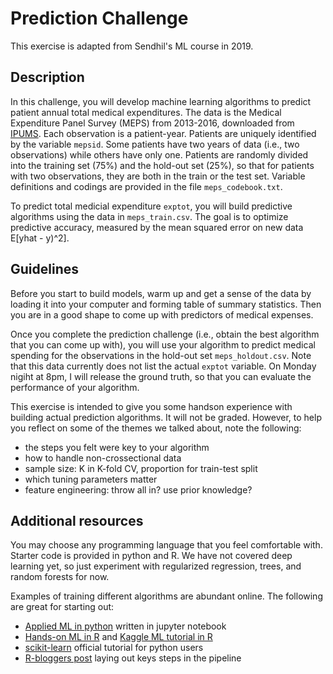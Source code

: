 # Prediction Challenge
This exercise is adapted from Sendhil's ML course in 2019.

## Description
In this challenge, you will develop machine learning algorithms to predict patient annual total medical expenditures. The data is the Medical Expenditure Panel Survey (MEPS) from 2013-2016, downloaded from [IPUMS](https://meps.ipums.org/meps/about_IPUMS_MEPS.shtml). Each observation is a patient-year. Patients are uniquely identified by the variable `mepsid`. Some patients have two years of data (i.e., two observations) while others have only one. Patients are randomly divided into the training set (75%) and the hold-out set (25%), so that for patients with two observations, they are both in the train or the test set. Variable definitions and codings are provided in the file `meps_codebook.txt`. 

To predict total medicial expenditure `exptot`, you will build predictive algorithms using the data in `meps_train.csv`. The goal is to optimize predictive accuracy, measured by the mean squared error on new data E[yhat - y)^2].


## Guidelines
Before you start to build models, warm up and get a sense of the data by loading it into your computer and forming table of summary statistics. Then you are in a good shape to come up with predictors of medical expenses.

Once you complete the prediction challenge (i.e., obtain the best algorithm that you can come up with), you will use your algorithm to predict medical spending for the observations in the hold-out set `meps_holdout.csv`. Note that this data currently does not list the actual `exptot` variable. On Monday nigiht at 8pm, I will release the ground truth, so that you can evaluate the performance of your algorithm.

This exercise is intended to give you some handson experience with building actual prediction algorithms. It will not be graded. However, to help you reflect on some of the themes we talked about, note the following:

- the steps you felt were key to your algorithm
- how to handle non-crossectional data
- sample size: K in K-fold CV, proportion for train-test split
- which tuning parameters matter
- feature engineering: throw all in? use prior knowledge?


## Additional resources
You may choose any programming language that you feel comfortable with. Starter code is provided in python and R. We have not covered deep learning yet, so just experiment with regularized regression, trees, and random forests for now.

Examples of training different algorithms are abundant online. The following are great for starting out:
- [Applied ML in python](https://github.com/tfolkman/byu_econ_applied_machine_learning/tree/master/lectures) written in jupyter notebook
- [Hands-on ML in R](https://bradleyboehmke.github.io/HOML/) and [Kaggle ML tutorial in R](https://www.kaggle.com/camnugent/introduction-to-machine-learning-in-r-tutorial)
- [scikit-learn](https://scikit-learn.org/stable/tutorial/index.html) official tutorial for python users
- [R-bloggers post](https://www.r-bloggers.com/2022/02/beginners-guide-to-machine-learning-in-r-with-step-by-step-tutorial/) laying out keys steps in the pipeline

